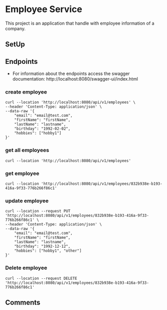 # Employee Service
This project is an application that handle with employee information of a company.

## SetUp

## Endpoints
- For information about the endpoints access the swagger documentation: http://localhost:8080/swagger-ui/index.html

### create employee
```
curl --location 'http://localhost:8080/api/v1/employees' \
--header 'Content-Type: application/json' \
--data-raw '{
    "email": "email@test.com",
    "firstName": "firstName",
    "lastName": "lastname",
    "birthday": "1992-02-02",
    "hobbies": ["hobby1"]
}'
```

### get all employees
```
curl --location 'http://localhost:8080/api/v1/employees'
```

### get employee
```
curl --location 'http://localhost:8080/api/v1/employees/832b938e-b193-416a-9f33-776b266f86c1'
```

### update employee
```
curl --location --request PUT 'http://localhost:8080/api/v1/employees/832b938e-b193-416a-9f33-776b266f86c1' \
--header 'Content-Type: application/json' \
--data-raw '{
    "email": "email@test.com",
    "firstName": "firstName",
    "lastName": "lastname",
    "birthday": "1992-12-12",
    "hobbies": ["hobby1", "other"]
}'
```

### Delete employee
```
curl --location --request DELETE 'http://localhost:8080/api/v1/employees/832b938e-b193-416a-9f33-776b266f86c1'
```

## Comments

